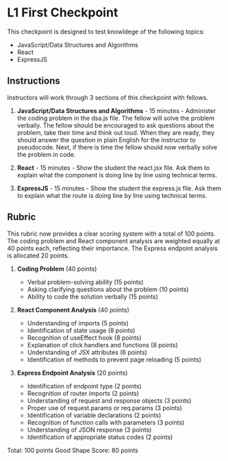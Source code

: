 # L1 First Checkpoint

This checkpoint is designed to test knowldege of the following topics:

- JavaScript/Data Structures and Algorithms
- React
- ExpressJS

## Instructions

Instructors will work through 3 sections of this checkpoint with fellows.

1. **JavaScript/Data Structures and Algorithms** - 15 minutes - Administer the coding problem in the dsa.js file. The fellow will solve the problem verbally. The fellow should be encouraged to ask questions about the problem, take their time and think out loud. When they are ready, they should answer the question in plain English for the instructor to pseudocode. Next, if there is time the fellow should now verbally solve the problem in code.

2. **React** - 15 minutes - Show the student the react.jsx file. Ask them to explain what the component is doing line by line using technical terms.

3. **ExpressJS** - 15 minutes - Show the student the express.js file. Ask them to explain what the route is doing line by line using technical terms.


## Rubric

This rubric now provides a clear scoring system with a total of 100 points. The coding problem and React component analysis are weighted equally at 40 points each, reflecting their importance. The Express endpoint analysis is allocated 20 points.

1. **Coding Problem** (40 points)
   - Verbal problem-solving ability (15 points)
   - Asking clarifying questions about the problem (10 points)
   - Ability to code the solution verbally (15 points)

2. **React Component Analysis** (40 points)
   - Understanding of imports (5 points)
   - Identification of state usage (8 points)
   - Recognition of useEffect hook (8 points)
   - Explanation of click handlers and functions (8 points)
   - Understanding of JSX attributes (6 points)
   - Identification of methods to prevent page reloading (5 points)

3. **Express Endpoint Analysis** (20 points)
   - Identification of endpoint type (2 points)
   - Recognition of router imports (2 points)
   - Understanding of request and response objects (3 points)
   - Proper use of request.params or req.params (3 points)
   - Identification of variable declarations (2 points)
   - Recognition of function calls with parameters (3 points)
   - Understanding of JSON response (3 points)
   - Identification of appropriate status codes (2 points)

Total: 100 points
Good Shape Score: 80 points

